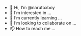 - 👋 Hi, I’m @narutoxboy
- 👀 I’m interested in ...
- 🌱 I’m currently learning ...
- 💞️ I’m looking to collaborate on ...
- 📫 How to reach me ...

<!---
narutoxboy/narutoxboy is a ✨ special ✨ repository because its `README.md` (this file) appears on your GitHub profile.
You can click the Preview link to take a look at your changes.
--->
